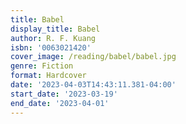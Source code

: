 ```yaml
---
title: Babel
display_title: Babel
author: R. F. Kuang
isbn: '0063021420'
cover_image: /reading/babel/babel.jpg
genre: Fiction
format: Hardcover
date: '2023-04-03T14:43:11.381-04:00'
start_date: '2023-03-19'
end_date: '2023-04-01'
---
```


